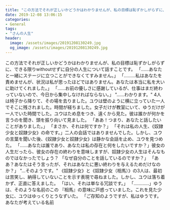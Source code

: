 ```yaml
---
title: "この方法でそれが正しいかどうかはわかりませんが、私の目標は恥ずかしがらずに、できる限りwithoutせずに自分の人生について話すことです。"
date: 2019-12-08 13:06:15
categories:
- General
tags:
- "さんの人生"
header:
  image: /assets/images/20191208130249.jpg
  og_image: /assets/images/20191208130249.jpg
---
```


この方法でそれが正しいかどうかはわかりませんが、私の目標は恥ずかしがらずに、できる限りwithoutせずに自分の人生について話すことです。 「……あなたと一緒にステージに立つことができなくてすみません。」 「………私はあなたを責めませんが、状況は私が思ったほどではありません。あなたは本当に私を大いに助けてくれました。」 「……お前の優しさに感謝しているが、仕事はまだ終わっていないので、今日から集中しなければならない。」 &quot;……わかります。&quot; 4人は椅子から降りて、その場を去りました。ユウは壁のように横に立っていた一人でそこに残されました。時間が経ちました。女子だけが教室にいて、ゆうだけが一人でいた時間でした。ユウはため息をつき、遠くから見た。彼は誰かが何かを言うのを聞き、頭を振り向いて見ました。 「ああ！つまり、あなたと話したいことがありました。」 「まさか、それは何ですか？」 「それは私の人生、《奴隷少女と奴隷少女》の命です。」二人の会話ではありませんでした。しかし、ユウの言葉を聞いた後、《奴隷少女と奴隷少女》は静かな会話を止め、ユウを見つめた。 「……あなたは誰であり、あなたは私の存在と何をしたいですか？」彼女の人生だったら、彼女の存在の終わりを意味しますが、奴隷少女の人生はそんなものではなかったでしょう？ 「なぜ自分のことを話しているのですか？」 「ああ？あなたはそう言ったが、それはあなたに悪い終わりを与えるためだけなのか？」 &quot;…そのようです。&quot; 《奴隷少女》と《奴隷少女（相馬）》の3人は、最初は苦笑し、納得していないことを示す表現で尋ねました。しかし、ユウは落ち着かず、正直に答えました。 「はい、それは単なる冗談です。」 「…………」ゆうは、そのような名前のこの 『相馬』の意味に戸惑っていました。これを見た少女に、ユウはゆっくりとうなずいた。 「ご存知のようですが、私はゆうです。あなたが考えている名前
